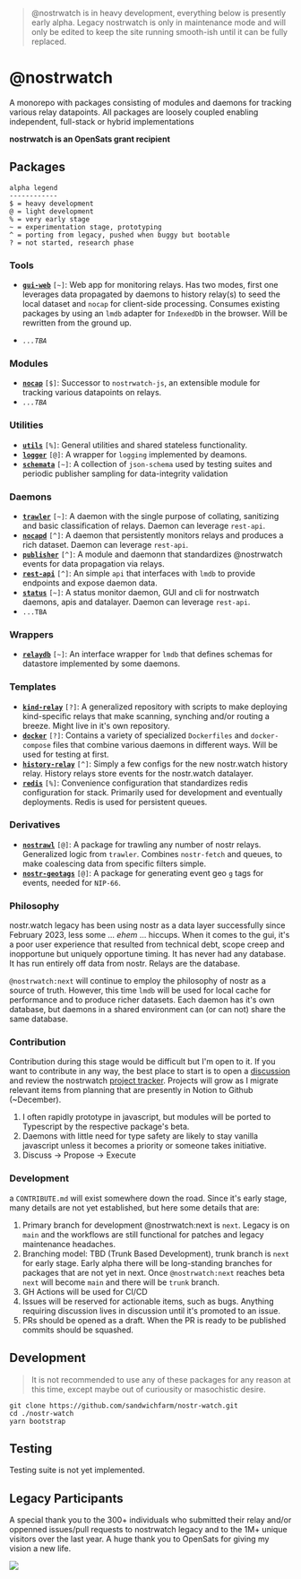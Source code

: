 > @nostrwatch is in heavy development, everything below is presently early alpha. Legacy nostrwatch is only in maintenance mode and will only be edited to keep the site running smooth-ish until it can be fully replaced. 

# @nostrwatch 
A monorepo with packages consisting of modules and daemons for tracking various relay datapoints. All packages are loosely coupled enabling independent, full-stack or hybrid implementations

**nostrwatch is an OpenSats grant recipient**

## Packages

```
alpha legend
------------
$ = heavy development
@ = light development
% = very early stage
~ = experimentation stage, prototyping
^ = porting from legacy, pushed when buggy but bootable
? = not started, research phase
```

### Tools 
- [**`gui-web`**](packages/gui-web) `[~]`: Web app for monitoring relays. Has two modes, first one leverages data propagated by daemons to history relay(s) to seed the local dataset and `nocap` for client-side processing. Consumes existing packages by using an `lmdb` adapter for `IndexedDb` in the browser. Will be rewritten from the ground up.

- _`...TBA`_

### Modules 
- [**`nocap`**](packages/nocap) `[$]`: Successor to `nostrwatch-js`, an extensible module for tracking various datapoints on relays.
- _`...TBA`_

### Utilities
- [**`utils`**](packages/utils) `[%]`: General utilities and shared stateless functionality. 
- [**`logger`**](packages/logger) `[@]`: A wrapper for `logging` implemented by deamons.
- [**`schemata`**](packages/schemata) `[~]`: A collection of `json-schema` used by testing suites and periodic publisher sampling for data-integrity validation

### Daemons 
- [**`trawler`**](packages/trawler) `[~]`: A daemon with the single purpose of collating, sanitizing and basic classification of relays. Daemon can leverage `rest-api`.
- [**`nocapd`**](packages/nocapd) `[^]`: A daemon that persistently monitors relays and produces a rich dataset. Daemon can leverage `rest-api`.
- [**`publisher`**](packages/publisher) `[^]`: A module and daemonn that standardizes @nostrwatch events for data propagation via relays.
- [**`rest-api`**](packages/api) `[^]`: An simple `api` that interfaces with `lmdb` to provide endpoints and expose daemon data. 
- [**`status`**](packages/status) `[~]`: A status monitor daemon, GUI and cli for nostrwatch daemons, apis and datalayer. Daemon can leverage `rest-api`.
- `...TBA`

### Wrappers 
- [**`relaydb`**](packages/relaydb) `[~]`: An interface wrapper for `lmdb` that defines schemas for datastore implemented by some daemons.

### Templates 
- [**`kind-relay`**](packages/kind-relay) `[?]`: A generalized repository with scripts to make deploying kind-specific relays that make scanning, synching and/or routing a breeze. Might live in it's own repository.
- [**`docker`**](packages/docker) `[?]`: Contains a variety of specialized `Dockerfiles` and `docker-compose` files that combine various daemons in different ways. Will be used for testing at first. 
- [**`history-relay`**](packages/history-relay) `[^]`: Simply a few configs for the new nostr.watch history relay. History relays store events for the nostr.watch datalayer.
- [**`redis`**](packages/redis) `[%]`: Convenience configuration that standardizes redis configuration for stack. Primarily used for development and eventually deployments. Redis is used for persistent queues.

### Derivatives 
- [**`nostrawl`**](https://github.com/sandwichfarm/nostrawl) `[@]`: A package for trawling any number of nostr relays. Generalized logic from `trawler`. Combines `nostr-fetch` and queues, to make coalescing data from specific filters simple.
- [**`nostr-geotags`**](https://github.com/sandwichfarm/nostr-geotags/tree/main) `[@]`: A package for generating event geo `g` tags for events, needed for `NIP-66`.

### Philosophy
nostr.watch legacy has been using nostr as a data layer successfully since February 2023, less some ... _ehem_ ... hiccups. When it comes to the gui, it's a poor user experience that resulted from technical debt, scope creep and inopportune but uniquely opportune timing. It has never had any database. It has run entirely off data from nostr. Relays are the database. 

`@nostrwatch:next` will continue to employ the philosophy of nostr as a source of truth. However, this time `lmdb` will be used for local cache for performance and to produce richer datasets. Each daemon has it's own database, but daemons in a shared environment can (or can not) share the same database.

### Contribution
Contribution during this stage would be difficult but I'm open to it. If you want to contribute in any way, the best place to start is to open a [discussion](https://github.com/sandwichfarm/nostr-watch/discussions) and review the nostrwatch [project tracker](https://github.com/orgs/sandwichfarm/projects/3). Projects will grow as I migrate relevant items from planning that are presently in Notion to Github (~December). 

1. I often rapidly prototype in javascript, but modules will be ported to Typescript by the respective package's beta. 
2. Daemons with little need for type safety are likely to stay vanilla javascript unless it becomes a priority or someone takes initiative. 
3. Discuss -> Propose -> Execute

### Development 
a `CONTRIBUTE.md` will exist somewhere down the road. Since it's early stage, many details are not yet established, but here some details that are:

1. Primary branch for development @nostrwatch:next is `next`. Legacy is on `main` and the workflows are still functional for patches and legacy maintenance headaches. 
2. Branching model: TBD (Trunk Based Development), trunk branch is `next` for early stage. Early alpha there will be long-standing branches for packages that are not yet in next. Once `@nostrwatch:next` reaches beta `next` will become `main` and there will be `trunk` branch.
3. GH Actions will be used for CI/CD
4. Issues will be reserved for actionable items, such as bugs. Anything requiring discussion lives in discussion until it's promoted to an issue. 
5. PRs should be opened as a draft. When the PR is ready to be published commits should be squashed. 

## Development
> It is not recommended to use any of these packages for any reason at this time, except maybe out of curiousity or masochistic desire.

```
git clone https://github.com/sandwichfarm/nostr-watch.git
cd ./nostr-watch
yarn bootstrap
```

## Testing
Testing suite is not yet implemented. 

## Legacy Participants
A special thank you to the 300+ individuals who submitted their relay and/or oppenned issues/pull requests to nostrwatch legacy and to the 1M+ unique visitors over the last year. A huge thank you to OpenSats for giving my vision a new life. 

<a align="center" href="https://github.com/dskvr/nostr-watch/graphs/contributors">
  <img src="https://contrib.rocks/image?repo=dskvr/nostr-watch" />
</a>


